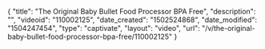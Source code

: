{
    "title": "The Original Baby Bullet Food Processor BPA Free",
    "description": "",
    "videoid": "110002125",
    "date_created": "1502524868",
    "date_modified": "1504247454",
    "type": "captivate",
    "layout": "video",
    "url": "\/v\/the-original-baby-bullet-food-processor-bpa-free\/110002125"
}